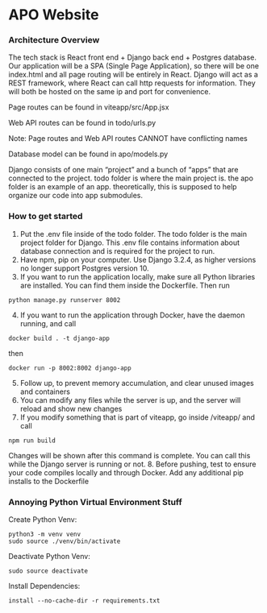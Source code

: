 # APO Website

### Architecture Overview
The tech stack is React front end + Django back end + Postgres database. Our application will be a SPA (Single Page Application), so there will be one index.html and all page routing will be entirely in React. Django will act as a REST framework, where React can call http requests for information. They will both be hosted on the same ip and port for convenience. 

Page routes can be found in viteapp/src/App.jsx

Web API routes can be found in todo/urls.py

Note: Page routes and Web API routes CANNOT have conflicting names

Database model can be found in apo/models.py

Django consists of one main “project” and a bunch of “apps” that are connected to the project. todo folder is where the main project is. the apo folder is an example of an app. theoretically, this is supposed to help organize our code into app submodules.


### How to get started

1. Put the .env file inside of the todo folder. The todo folder is the main project folder for Django. This .env file contains information about database connection and is required for the project to run.
2. Have npm, pip on your computer. Use Django 3.2.4, as higher versions no longer support Postgres version 10.
3. If you want to run the application locally, make sure all Python libraries are installed. You can find them inside the Dockerfile. Then run

```
python manage.py runserver 8002
```

4. If you want to run the application through Docker, have the daemon running, and call

```
docker build . -t django-app
```

then

```
docker run -p 8002:8002 django-app
```

5. Follow up, to prevent memory accumulation, and clear unused images and containers
6. You can modify any files while the server is up, and the server will reload and show new changes
7. If you modify something that is part of viteapp, go inside /viteapp/ and call

```
npm run build
```

Changes will be shown after this command is complete. You can call this while the Django server is running or not.
8. Before pushing, test to ensure your code compiles locally and through Docker. Add any additional pip installs to the Dockerfile

### Annoying Python Virtual Environment Stuff

Create Python Venv:

```
python3 -m venv venv
sudo source ./venv/bin/activate
```

Deactivate Python Venv:

```
sudo source deactivate
```

Install Dependencies:

```
install --no-cache-dir -r requirements.txt
```
